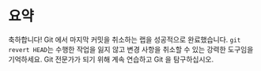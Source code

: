 # 요약

축하합니다! Git 에서 마지막 커밋을 취소하는 랩을 성공적으로 완료했습니다. `git revert HEAD`는 수행한 작업을 잃지 않고 변경 사항을 취소할 수 있는 강력한 도구임을 기억하세요. Git 전문가가 되기 위해 계속 연습하고 Git 을 탐구하십시오.
